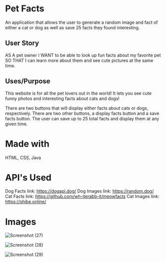 # Pet Facts
An application that allows the user to generate a random image and fact of either a cat or dog as well as save 25 facts they found interesting.

## User Story

AS A pet owner
I WANT to be able to look up fun facts about my favorite pet
SO THAT I can learn more about them and see cute pictures at the same time.

## Uses/Purpose
This website is for all the pet lovers out in the world! It lets you see cute funny photos and interesting facts about cats and dogs! 

There are two buttons that will display either facts about cats or dogs, respectively. There are two other buttons, a display facts button and a save facts button. The user can save up to 25 total facts and display them at any given time.

# Made with
HTML, CSS, Java

# API's Used
 Dog Facts link: https://dogapi.dog/
 Dog Images link: https://random.dog/
 Cat Facts link: https://github.com/wh-iterabb-it/meowfacts
 Cat Images link: https://shibe.online/
 
 #  Images 
![Screenshot (27)](https://user-images.githubusercontent.com/126620642/235816537-cb607388-2721-4ee8-a77f-5949edad1eb2.png)


![Screenshot (28)](https://user-images.githubusercontent.com/126620642/235816600-fdc759a1-9759-4f21-b90e-3d5340245d0c.png)


![Screenshot (29)](https://user-images.githubusercontent.com/126620642/235816650-5a8b7bb5-096b-4c15-b627-ae5f06504285.png)
